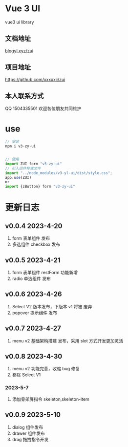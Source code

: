 # Vue 3 UI

vue3 ui library

## 文档地址

[blogyl.xyz/zui](https://github.com/xxxxxii/zui)

## 项目地址

https://github.com/xxxxxii/zui

## 本人联系方式

QQ 1504335501
欢迎各位朋友共同维护

# use

```ts
// 安装
npm i v3-zy-ui


// 使用
import ZUI form "v3-zy-ui"
// 引入组件样式文件
import "../node_modules/v3-yl-ui/dist/style.css";
app.use(ZUI)
or
import {zButton} form "v3-zy-ui"
```

# 更新日志

## v0.0.4 2023-4-20

1. form 表单组件 发布
2. 多选组件 checkbox 发布

## v0.0.5 2023-4-21

1. form 表单组件 restForm 功能新增
2. radio 单选组件 发布

## v0.0.6 2023-4-26

1. Select V2 版本发布，下版本 v1 将被 废弃
2. popover 提示组件 发布

## v0.0.7 2023-4-27

1. menu v2 基础架构搭建 发布，采用 slot 方式开发更加灵活

## v0.0.8 2023-4-30

1. menu v2 功能完善，收缩 bug 修复
2. 移除 Select V1

### 2023-5-7

1. 添加骨架屏指令 skeleton,skeleton-item

## v0.0.9 2023-5-10

1. dialog 组件发布
2. drawer 组件发布
3. drag 拖拽指令开发
